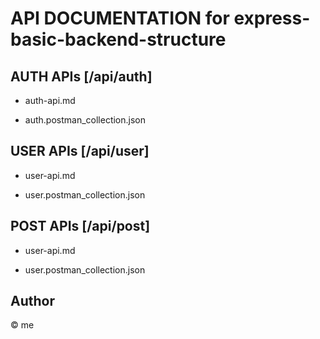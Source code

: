 # API DOCUMENTATION for express-basic-backend-structure

## AUTH APIs [/api/auth]

- auth-api.md

- auth.postman_collection.json

## USER APIs [/api/user]

- user-api.md

- user.postman_collection.json

## POST APIs [/api/post]

- user-api.md

- user.postman_collection.json


## Author

© me
